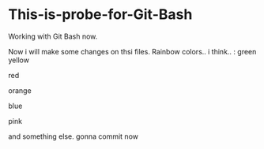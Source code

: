 # This-is-probe-for-Git-Bash
Working with Git Bash now.

Now i will make some changes on thsi files.
Rainbow colors.. i think.. :
green
yellow

red

orange

blue

pink

and something else. gonna commit now

